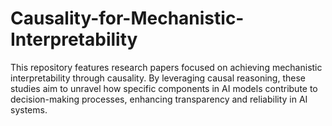# Causality-for-Mechanistic-Interpretability
This repository features research papers focused on achieving mechanistic interpretability through causality. By leveraging causal reasoning, these studies aim to unravel how specific components in AI models contribute to decision-making processes, enhancing transparency and reliability in AI systems.
